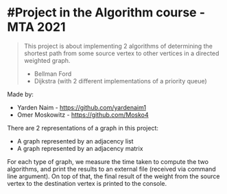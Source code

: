 #Project in the Algorithm course - MTA 2021
=====================================================================
>This project is about implementing 2 algorithms of determining the shortest path from some source vertex to other vertices in a directed weighted graph. 
> - Bellman Ford
> - Dijkstra (with 2 different implementations of a priority queue)

Made by:
- Yarden Naim - <https://github.com/yardenaim1>
- Omer Moskowitz - <https://github.com/Mosko4>




There are 2 representations of a graph in this project:
- A graph represented by an adjacency list
- A graph represented by an adjacency matrix


For each type of graph, we measure the time taken to compute the two algorithms, and print the results to an external file (received via command line argument).
On top of that, the final result of the weight from the source vertex to the destination vertex is printed to the console. 
